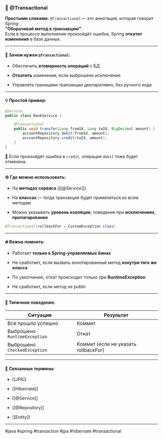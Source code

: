 ### 🔄 **@Transactional**

**Простыми словами:** `@Transactional` — это аннотация, которая говорит Spring:  
**"Оборачивай метод в транзакцию"**.  
Если в процессе выполнения произойдёт ошибка, Spring **откатит изменения** в базе данных.

---

#### 🧠 **Зачем нужен `@Transactional`:**

- Обеспечить **атомарность операций** с БД
    
- **Откатить** изменения, если выброшено исключение
    
- Управлять границами транзакции декларативно, без ручного кода
    

---

#### 💡 **Простой пример:**

```java
@Service
public class BankService {

    @Transactional
    public void transfer(Long fromId, Long toId, BigDecimal amount) {
        accountRepository.debit(fromId, amount);
        accountRepository.credit(toId, amount);
    }
}
```

📌 Если произойдёт ошибка в `credit`, операция `debit` тоже будет отменена.

---

#### ⚙️ **Где можно использовать:**

- На **методах сервиса** ([[@Service]])
    
- На **классах** — тогда транзакция будет применяться ко всем методам
    
- Можно указывать **уровень изоляции**, поведение при **исключениях**, **пропагирование**
    

```java
@Transactional(rollbackFor = CustomException.class)
```

---

#### 🔥 **Важно помнить:**

- Работает **только в Spring-управляемых бинах**
    
- Не сработает, если вызвать аннотированный метод **изнутри того же класса**
    
- По умолчанию, откат происходит только при **RuntimeException**
       
- Не сработает, если метод не public
---

#### 🧩 **Типичное поведение:**

|Ситуация|Результат|
|---|---|
|Всё прошло успешно|Коммит|
|Выброшено `RuntimeException`|Откат|
|Выброшено `CheckedException`|Коммит (если не указать rollbackFor)|

---

#### 🔗 **Связанные термины:**

- [[JPA]]
    
- [[Hibernate]]
    
- [[@Service]]
    
- [[@Repository]]
    
- [[Entity]]
    

---

#java #spring #transaction #jpa #hibernate #transactional